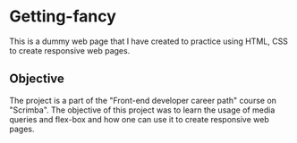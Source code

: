 # Getting-fancy
 
This is a dummy web page that I have created to practice using HTML, CSS to create responsive web pages.

## Objective

The project is a part of the "Front-end developer career path" course on "Scrimba". The objective of this project was to learn the usage of media queries and flex-box and how one can use it to create responsive web pages.
